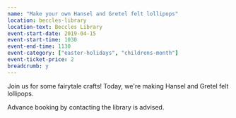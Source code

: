 ```yaml
---
name: "Make your own Hansel and Gretel felt lollipops"
location: beccles-library
location-text: Beccles Library
event-start-date: 2019-04-15
event-start-time: 1030
event-end-time: 1130
event-category: ["easter-holidays", "childrens-month"]
event-ticket-price: 2
breadcrumb: y
---
```


Join us for some fairytale crafts! Today, we're making Hansel and Gretel felt lollipops.

Advance booking by contacting the library is advised.
